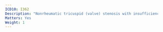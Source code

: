 ```yaml
---
ICD10: I362
Description: "Nonrheumatic tricuspid (valve) stenosis with insufficiency"
Matters: Yes
Weight: 1
---
```

